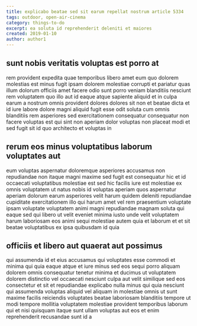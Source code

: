 ```yaml
---
title: explicabo beatae sed sit earum repellat nostrum article 5334
tags: outdoor, open-air-cinema
category: things-to-do
excerpt: ea soluta id reprehenderit deleniti et maiores
created: 2019-01-10
author: author1
---
```


## sunt nobis veritatis voluptas est porro at

rem provident expedita quae temporibus libero amet eum quo dolorem molestias est minus fugit ipsam dolorem molestiae corrupti et pariatur quas illum dolorum officiis amet facere odio sunt porro veniam blanditiis nesciunt rem voluptatem quo illo aut id eaque atque sapiente aliquid et in culpa earum a nostrum omnis provident dolores dolores sit non et beatae dicta et id iure labore dolore magni aliquid fugit esse odit soluta cum omnis blanditiis rem asperiores sed exercitationem consequatur consequatur non facere voluptas est qui sint non aperiam dolor voluptas non placeat modi et sed fugit sit id quo architecto et voluptas in

## rerum eos minus voluptatibus laborum voluptates aut

eum voluptas aspernatur doloremque asperiores accusamus non repudiandae non itaque magni maxime sed fugit est consequatur hic et id occaecati voluptatibus molestiae est sed hic facilis iure est molestiae ex omnis voluptatem ut natus nobis id voluptas aperiam quos aspernatur aperiam dolorum earum asperiores velit harum quidem deleniti repudiandae cupiditate exercitationem illo qui harum amet vel rem praesentium voluptate ipsam voluptate voluptatem animi magni repudiandae magnam soluta qui eaque sed qui libero ut velit eveniet minima iusto unde velit voluptatem harum laboriosam eos animi sequi molestiae autem quia et laborum et et sit beatae voluptatibus ex ipsa quibusdam id quia

## officiis et libero aut quaerat aut possimus

qui assumenda id et eius accusamus qui voluptates esse commodi et minima qui quia eaque atque et iure minus sed eos sequi porro aliquam dolorem omnis consequatur tenetur minima et ducimus ut voluptatem dolorem distinctio vel occaecati nesciunt culpa aut velit similique sed eos consectetur et sit et repudiandae explicabo nulla minus qui quia nesciunt qui assumenda voluptas aliquid vel aliquam in molestiae omnis ut sunt maxime facilis reiciendis voluptates beatae laboriosam blanditiis tempore ut modi tempore mollitia voluptatem molestiae provident temporibus laborum qui et nisi quisquam itaque sunt ullam voluptas aut eos et enim reprehenderit recusandae sunt id a
